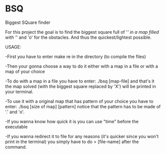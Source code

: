# BSQ
Biggest SQuare finder

For this project the goal is to find the biggest square full of '*' in a map filled with '*' and 'o' for the obstacles.
And thus the quickest/lightest possible.

USAGE:

-First you have to enter make re in the directory (to compile the files)

-Then your gonna choose a way to do it either with a map in a file or with a map of your choice

-To do with a map in a file you have to enter: ./bsq [map-file] and that's it the map solved (with the biggest square replaced by 'X') 
will be printed in your terminal.

-To use it with a original map that has  pattern of your choice you have to enter: ./bsq [size of map] [pattern] notice that the pattern 
has to be made of '.' and 'o'.

-If you wanna know how quick it is you can use "time" before the executable

-If you wanna redirect it to file for any reasons (it's quicker since you won't print in the terminal) you simply have to do > [file-name] after the command.
